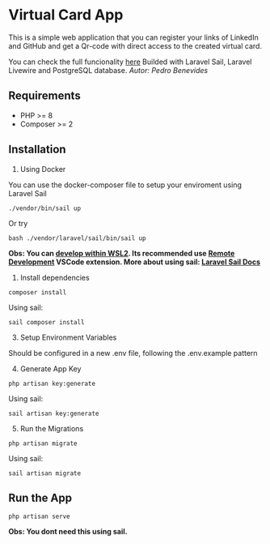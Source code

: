 # Virtual Card App
This is a simple web application that you can register your links of LinkedIn and GitHub and get a Qr-code with direct access to the created virtual card.

You can check the full funcionality [here](https://virtual-card-app.herokuapp.com)
Builded with Laravel Sail, Laravel Livewire and PostgreSQL database.
*Autor: Pedro Benevides*

## Requirements
* PHP >= 8
* Composer >= 2

## Installation

1. Using Docker

You can use the docker-composer file to setup your enviroment using Laravel Sail
```
./vendor/bin/sail up
```
Or try 
```
bash ./vendor/laravel/sail/bin/sail up
```
**Obs: You can [develop within WSL2](https://laravel.com/docs/10.x/installation#getting-started-on-windows). Its recommended use [Remote Development](https://marketplace.visualstudio.com/items?itemName=ms-vscode-remote.vscode-remote-extensionpack) VSCode extension. More about using sail: [Laravel Sail Docs](https://laravel.com/docs/10.x/sail)**

1. Install dependencies
```
composer install
```

Using sail:
```
sail composer install
```

3. Setup Environment Variables

Should be configured in a new .env file, following the .env.example pattern


4. Generate App Key
```
php artisan key:generate
```

Using sail:
```
sail artisan key:generate
```

5. Run the Migrations

```
php artisan migrate
```

Using sail:
```
sail artisan migrate
```

## Run the App

```
php artisan serve
```

**Obs: You dont need this using sail.**
